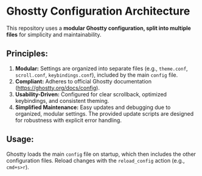 # Ghostty Configuration Architecture

This repository uses a **modular Ghostty configuration, split into multiple files** for simplicity and maintainability.

## Principles:

1.  **Modular:** Settings are organized into separate files (e.g., `theme.conf`, `scroll.conf`, `keybindings.conf`), included by the main `config` file.
2.  **Compliant:** Adheres to official Ghostty documentation (https://ghostty.org/docs/config).
3.  **Usability-Driven:** Configured for clear scrollback, optimized keybindings, and consistent theming.
4.  **Simplified Maintenance:** Easy updates and debugging due to organized, modular settings. The provided update scripts are designed for robustness with explicit error handling.

## Usage:

Ghostty loads the main `config` file on startup, which then includes the other configuration files. Reload changes with the `reload_config` action (e.g., `cmd+s>r`).
